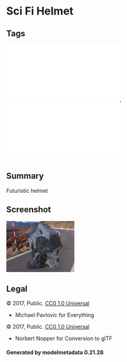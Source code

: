 # Sci Fi Helmet

## Tags

![core](../../Models-core.md), ![testing](../../Models-testing.md)

## Summary

Futuristic helmet

## Screenshot

![screenshot](screenshot/screenshot.jpg)

## Legal

&copy; 2017, Public. [CC0 1.0 Universal](https://creativecommons.org/publicdomain/zero/1.0/legalcode)

 - Michael Pavlovic for Everything

&copy; 2017, Public. [CC0 1.0 Universal](https://creativecommons.org/publicdomain/zero/1.0/legalcode)

 - Norbert Nopper for Conversion to glTF

#### Generated by modelmetadata 0.21.28